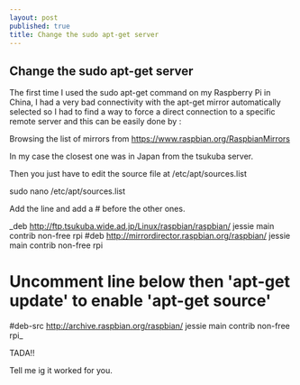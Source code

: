 ```yaml
---
layout: post
published: true
title: Change the sudo apt-get server
---
```

## Change the sudo apt-get server

The first time I used the sudo apt-get command on my Raspberry Pi in China, I had a very bad connectivity with the apt-get mirror automatically selected so I had to find a way to force a direct connection to a specific remote server and this can be easily done by :  

Browsing the list of mirrors from https://www.raspbian.org/RaspbianMirrors  

In my case the closest one was in Japan from the tsukuba server. 

Then you just have to edit the source file at /etc/apt/sources.list  

sudo nano /etc/apt/sources.list  

Add the line and add a # before the other ones.  

_deb http://ftp.tsukuba.wide.ad.jp/Linux/raspbian/raspbian/ jessie main contrib non-free rpi
#deb http://mirrordirector.raspbian.org/raspbian/ jessie main contrib non-free rpi
# Uncomment line below then 'apt-get update' to enable 'apt-get source'
#deb-src http://archive.raspbian.org/raspbian/ jessie main contrib non-free rpi_


TADA!!  

Tell me ig it worked for you.  
